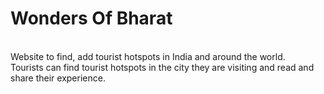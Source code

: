 <h1>Wonders Of Bharat</h1> <br> Website to find, add tourist hotspots in India and around the world. <br> Tourists can find tourist hotspots in the city they are visiting and read and share their experience.
